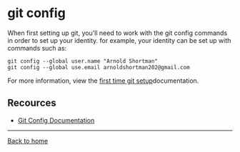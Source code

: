 # git config

When first setting up git, you'll need to work with the git config commands in order to set up your identity.
for example, your identity can be set up with commands such as:
```
git config --global user.name "Arnold Shortman"
git config --global use.email arnoldshortman202@gmail.com
```
For more information, view the [first time git setup](https://git-scm.com/book/en/v2/Getting-Started-First-Time-Git-Setup)documentation.
## Recources

- [Git Config Documentation](https://git-scm.com/docs/git-config)
---

[Back to home](../README.md)